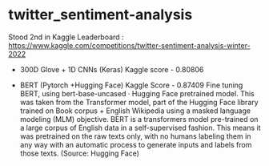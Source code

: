 # twitter_sentiment-analysis

Stood 2nd in Kaggle Leaderboard  : https://www.kaggle.com/competitions/twitter-sentiment-analysis-winter-2022 
- 300D Glove + 1D CNNs (Keras) Kaggle score - 0.80806

- BERT (Pytorch +Hugging Face) Kaggle Score - 0.87409
Fine tuning BERT, using bert-base-uncased · Hugging Face pretrained model. This was taken from the Transformer model, part of the Hugging Face library trained on Book corpus + English Wikipedia using a masked language modeling (MLM) objective. BERT is a transformers model pre-trained on a large corpus of English data in a self-supervised fashion. This means it was pretrained on the raw texts only, with no humans labeling them in any way with an automatic process to generate inputs and labels from those texts. (Source: Hugging Face)
